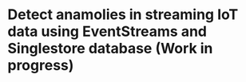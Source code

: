 # Detect anamolies in streaming IoT data using EventStreams and Singlestore database (Work in progress)
